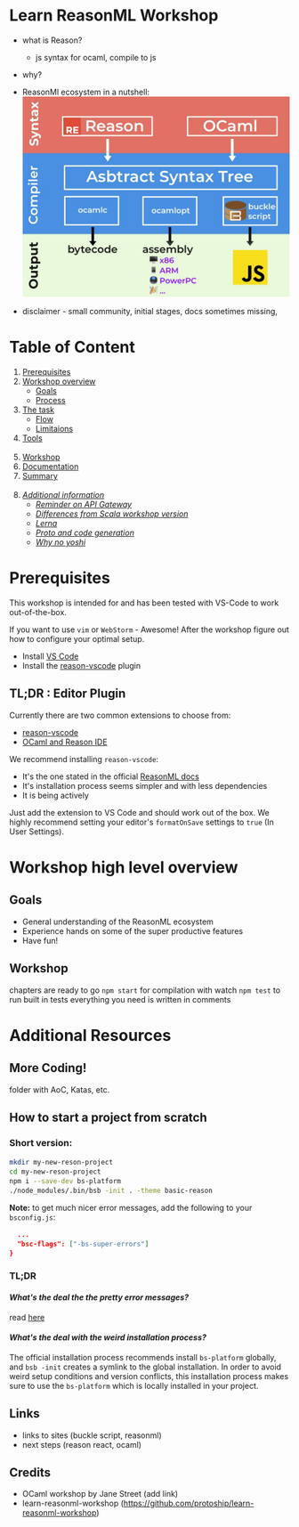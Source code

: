 # Learn ReasonML Workshop

- what is Reason? 
  - js syntax for ocaml, compile to js
- why?

- ReasonMl ecosystem in a nutshell:
![ecosystem diagram](images/reasonml-ecosystem.jpg)

- disclaimer - small community, initial stages, docs sometimes missing, 


# Table of Content

1. [Prerequisites](#prerequisites)
2. [Workshop overview](#overview)
    - [Goals](#goals)
    - [Process](#process)
3. [The task](#task)
    - [Flow](#flow)
    - [Limitaions](#limit)
4. [Tools](#tools)<br/><br/>
5. [Workshop](#workshop)
6. [Documentation](#docs)
7. [Summary](#sum) <br/><br/>
8. _[Additional information](#info)_
    - _[Reminder on API Gateway](#apigw)_
    - _[Differences from Scala workshop version](#scaladiff)_
    - _[Lerna](#lerna)_
    - _[Proto and code generation](#proto)_
    - _[Why no yoshi](#yoshi)_
    

<a name="prerequisites"></a>

# Prerequisites

This workshop is intended for and has been tested with VS-Code to work out-of-the-box.

If you want to use `vim` or `WebStorm` - Awesome! After the workshop figure out how to configure your optimal setup.

* Install [VS Code](https://code.visualstudio.com/download)
* Install the [reason-vscode](https://marketplace.visualstudio.com/items?itemName=jaredly.reason-vscode) plugin


## TL;DR : Editor Plugin

Currently there are two common extensions to choose from:
  * [reason-vscode](https://marketplace.visualstudio.com/items?itemName=jaredly.reason-vscode)
  * [OCaml and Reason IDE](https://marketplace.visualstudio.com/items?itemName=freebroccolo.reasonml)

We recommend installing `reason-vscode`:
  * It's the one stated in the official [ReasonML docs](https://reasonml.github.io/docs/en/editor-plugins#officially-supported-editors)
  * It's installation process seems simpler and with less dependencies
  * It is being actively 

Just add the extension to VS Code and should work out of the box. We highly recommend setting your editor's `formatOnSave` settings to `true` (In User Settings).






<a name="overview"></a>

# Workshop high level overview

<a name="goals"></a>

  ## Goals
  - General understanding of the ReasonML ecosystem
  - Experience hands on some of the super productive features 
  - Have fun!

<a name="workshop"></a>

  ## Workshop
  
  chapters are ready to go
  `npm start` for compilation with watch
  `npm test` to run built in tests
  everything you need is written in comments

  
        
<a name="info"></a>

# Additional Resources



## More Coding!
folder with AoC, Katas, etc.

        
## How to start a project from scratch

### Short version:

```bash
mkdir my-new-reson-project
cd my-new-reson-project
npm i --save-dev bs-platform
./node_modules/.bin/bsb -init . -theme basic-reason
```

**Note:** to get much nicer error messages, add the following to your `bsconfig.js`: 
```json
  ...
  "bsc-flags": ["-bs-super-errors"]
}
```

### TL;DR

#### *What's the deal the the pretty error messages?* 
read [here](https://reasonml.github.io/blog/2017/08/25/way-nicer-error-messages.html)

#### *What's the deal with the weird installation process?* 
The official installation process recommends install `bs-platform` globally, and `bsb -init` creates a symlink to the global installation. In order to avoid weird setup conditions and version conflicts, this installation process makes sure to use the `bs-platform` which is locally installed in your project.


## Links

* links to sites (buckle script, reasonml)
* next steps (reason react, ocaml)


## Credits 

* OCaml workshop by Jane Street (add link)
* learn-reasonml-workshop (https://github.com/protoship/learn-reasonml-workshop)
